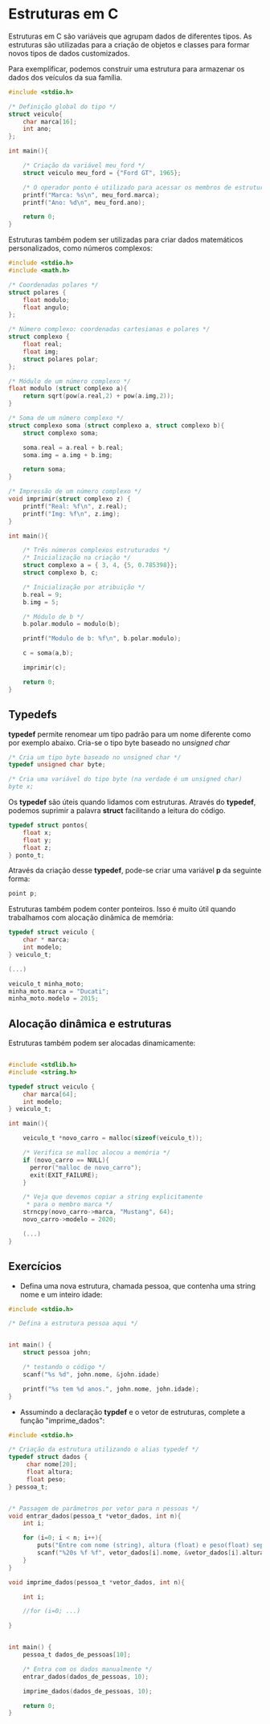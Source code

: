 # Estruturas em C

Estruturas em C são variáveis que agrupam dados de diferentes tipos. As estruturas são utilizadas para a criação de objetos e classes para formar novos tipos de dados customizados.

Para exemplificar, podemos construir uma estrutura para armazenar os dados dos veículos da sua família.

```C
#include <stdio.h>

/* Definição global do tipo */
struct veiculo{
    char marca[16];
    int ano;
};

int main(){

    /* Criação da variável meu_ford */
    struct veiculo meu_ford = {"Ford GT", 1965};

    /* O operador ponto é utilizado para acessar os membros de estruturas */
    printf("Marca: %s\n", meu_ford.marca);
    printf("Ano: %d\n", meu_ford.ano);

    return 0;
}
```

Estruturas também podem ser utilizadas para criar dados matemáticos personalizados, como números complexos:

```C
#include <stdio.h>
#include <math.h>

/* Coordenadas polares */
struct polares {
    float modulo;
    float angulo;
};

/* Número complexo: coordenadas cartesianas e polares */
struct complexo {
    float real;
    float img;
    struct polares polar;
};

/* Módulo de um número complexo */
float modulo (struct complexo a){
    return sqrt(pow(a.real,2) + pow(a.img,2));
}

/* Soma de um número complexo */
struct complexo soma (struct complexo a, struct complexo b){
    struct complexo soma;

    soma.real = a.real + b.real;
    soma.img = a.img + b.img;

    return soma;
}

/* Impressão de um número complexo */
void imprimir(struct complexo z) {
    printf("Real: %f\n", z.real);
    printf("Img: %f\n", z.img);
}

int main(){

    /* Três números complexos estruturados */
    /* Inicialização na criação */
    struct complexo a = { 3, 4, {5, 0.785398}};
    struct complexo b, c;

    /* Inicialização por atribuição */
    b.real = 9;
    b.img = 5;

    /* Módulo de b */
    b.polar.modulo = modulo(b);

    printf("Modulo de b: %f\n", b.polar.modulo);

    c = soma(a,b);

    imprimir(c);

    return 0;
}
```

## Typedefs

__typedef__ permite renomear um tipo padrão para um nome diferente como por exemplo abaixo. Cria-se o tipo byte baseado no _unsigned char_

```C
/* Cria um tipo byte baseado no unsigned char */
typedef unsigned char byte;

/* Cria uma variável do tipo byte (na verdade é um unsigned char)
byte x;
```

Os __typedef__ são úteis quando lidamos com estruturas. Através do __typedef__, podemos suprimir a palavra __struct__ facilitando a leitura do código.

```C
typedef struct pontos{
    float x;
    float y;
    float z;
} ponto_t;
```

Através da criação desse __typedef__, pode-se criar uma variável __p__ da seguinte forma:

```C
point p;
```

Estruturas também podem conter ponteiros. Isso é muito útil quando trabalhamos com alocação dinâmica de memória:

```C
typedef struct veiculo {
    char * marca;
    int modelo;
} veiculo_t;

(...)

veiculo_t minha_moto;
minha_moto.marca = "Ducati";
minha_moto.modelo = 2015;
```

## Alocação dinâmica e estruturas

Estruturas também podem ser alocadas dinamicamente:

```C

#include <stdlib.h>
#include <string.h>

typedef struct veiculo {
    char marca[64];
    int modelo;
} veiculo_t;

int main(){

    veiculo_t *novo_carro = malloc(sizeof(veiculo_t));

    /* Verifica se malloc alocou a memória */
    if (novo_carro == NULL){
      perror("malloc de novo_carro");
      exit(EXIT_FAILURE);      
    }

    /* Veja que devemos copiar a string explicitamente
     * para o membro marca */
    strncpy(novo_carro->marca, "Mustang", 64);
    novo_carro->modelo = 2020;

    (...)
}
```

## Exercícios

- Defina uma nova estrutura, chamada pessoa, que contenha uma string nome e um inteiro idade:

```C
#include <stdio.h>

/* Defina a estrutura pessoa aqui */


int main() {
    struct pessoa john;

    /* testando o código */
    scanf("%s %d", john.nome, &john.idade)

    printf("%s tem %d anos.", john.nome, john.idade);
}
```

- Assumindo a declaração __typdef__ e o vetor de estruturas, complete a função "imprime_dados":

```C
#include <stdio.h>

/* Criação da estrutura utilizando o alias typedef */
typedef struct dados {
     char nome[20];
     float altura;
     float peso;
} pessoa_t;


/* Passagem de parâmetros por vetor para n pessoas */
void entrar_dados(pessoa_t *vetor_dados, int n){
    int i;

    for (i=0; i < n; i++){
        puts("Entre com nome (string), altura (float) e peso(float) separados por espaços");
        scanf("%20s %f %f", vetor_dados[i].nome, &vetor_dados[i].altura, &vetor_dados[i].peso);
    }
}

void imprime_dados(pessoa_t *vetor_dados, int n){

    int i;

    //for (i=0; ...)

}


int main() {
    pessoa_t dados_de_pessoas[10];

    /* Entra com os dados manualmente */
    entrar_dados(dados_de_pessoas, 10);

    imprime_dados(dados_de_pessoas, 10);

    return 0;
}
```
